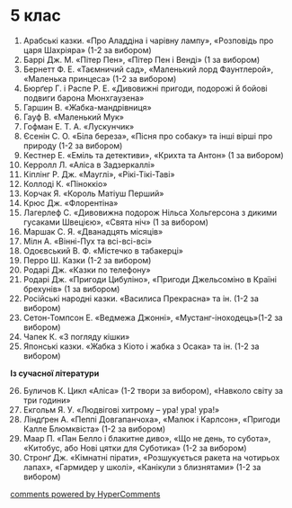 <div id="hypercomments_widget" class="js-hypercomments-widget invisible"></div>

# 5 клас

1.	Арабські казки. «Про Аладдіна і чарівну лампу», «Розповідь про царя Шахріяра» (1-2 за вибором)
2.	Баррі Дж. М. «Пітер Пен», «Пітер Пен і Венді» (1 за вибором)
3.	Бернетт Ф. Е. «Таємничий сад», «Маленький лорд Фаунтлерой», «Маленька принцеса» (1-2 за вибором)
4.	Бюрґер Г. і Распе Р. Е. «Дивовижні пригоди, подорожі й бойові подвиги барона Мюнхгаузена»
5.	Гаршин В. «Жабка-мандрівниця»
6.	Гауф В. «Маленький Мук»
7.	Гофман Е. Т. А. «Лускунчик»
8.	Єсенін С. О. «Біла береза», «Пісня про собаку» та інші вірші про природу (1-2 за вибором)
9.	Кестнер Е. «Еміль та детективи», «Крихта та Антон» (1 за вибором)
10.	Керролл Л. «Аліса в Задзеркаллі»
11.	Кіплінг Р. Дж. «Мауглі», «Рікі-Тікі-Таві»
12.	Коллоді К. «Піноккіо»
13.	Корчак Я. «Король Матіуш Перший»
14.	Крюс Дж. «Флорентіна»
15.	Лагерлеф С. «Дивовижна подорож Нільса Хольгерсона з дикими гусаками Швецією», «Свята ніч» (1 за вибором)
16.	Маршак С. Я. «Дванадцять місяців»
17.	Мілн А. «Вінні-Пух та всі-всі-всі»
18.	Одоєвський В. Ф. «Містечко в табакерці»
19.	Перро Ш. Казки (1-2 за вибором)
20.	Родарі Дж. «Казки по телефону»
21.	Родарі Дж. «Пригоди Цибуліно», «Пригоди Джельсоміно в Країні брехунів» (1 за вибором)
22.	Російські народні казки. «Василиса Прекрасна» та ін. (1-2 за вибором)
23.	Сетон-Томпсон Е. «Ведмежа Джонні», «Мустанг-іноходець»(1-2 за вибором)
24.	Чапек К. «З погляду кішки»
25.	Японські казки. «Жабка з Кіото і жабка з Осака» та ін. (1-2 за вибором)

**Із сучасної літератури**

26.	Буличов К. Цикл «Аліса» (1-2 твори за вибором), «Навколо світу за три години»
27.	Екгольм Я. У. «Людвігові хитрому – ура! ура! ура!»
28.	Ліндґрен А. «Пеппі Довгапанчоха», «Малюк і Карлсон», «Пригоди Калле Блюмквіста» (1-2 за вибором)
29.	Маар П. «Пан Белло і блакитне диво», «Що не день, то субота», «Китобус, або Нові цятки для Суботика» (1-2 за вибором)
30.	Стронґ Дж. «Кімнатні пірати», «Розшукується ракета на чотирьох лапах», «Гармидер у школі», «Канікули з близнятами» (1-2 за вибором)

<div class="js-hypercomments-container">
<a href="http://hypercomments.com" class="hc-link" title="comments widget">comments powered by HyperComments</a>
</div>